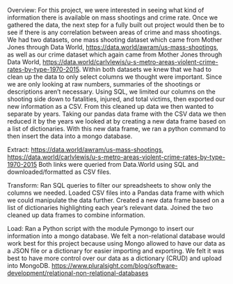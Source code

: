 Overview:
For this project, we were interested in seeing what kind of information there is available on mass shootings and crime rate. Once we gathered the data, the next step for a fully built out project would then be to see if there is any correlation between areas of crime and mass shootings. 
We had two datasets, one mass shooting dataset which came from Mother Jones through Data World,
https://data.world/awram/us-mass-shootings,
as well as our crime dataset which again came from Mother Jones through Data World,
https://data.world/carlvlewis/u-s-metro-areas-violent-crime-rates-by-type-1970-2015.
Within both datasets we knew that we had to clean up the data to only select columns we thought were important. Since we are only looking at raw numbers, summaries of the shootings or descriptions aren’t necessary. Using SQL, we limited our columns on the shooting side down to fatalities, injured, and total victims, then exported our new information as a CSV. From this cleaned up data we then wanted to separate by years. Taking our pandas data frame with the CSV data we then reduced it by the years we looked at by creating a new data frame based on a list of dictionaries. With this new data frame, we ran a python command to then insert the data into a mongo database. 

Extract: 
https://data.world/awram/us-mass-shootings,
https://data.world/carlvlewis/u-s-metro-areas-violent-crime-rates-by-type-1970-2015
Both links were queried from Data.World using SQL and downloaded/formatted as CSV files. 

Transform:
Ran SQL queries to filter our spreadsheets to show only the columns we needed.
Loaded CSV files into a Pandas data frame with which we could manipulate the data further. 
Created a new data frame based on a list of dictionaries highlighting each year’s relevant data.
Joined the two cleaned up data frames to combine information. 

Load:
Ran a Python script with the module Pymongo to insert our information into a mongo database. 
We felt a non-relational database would work best for this project because using Mongo allowed to have our data as a JSON file or a dictionary for easier importing and exporting. We felt it was best to have more control over our data as a dictionary (CRUD) and upload into MongoDB. 
https://www.pluralsight.com/blog/software-development/relational-non-relational-databases

